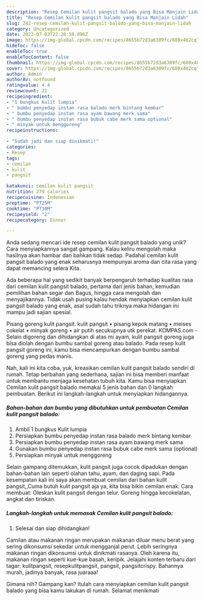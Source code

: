 ```yaml
---
description: "Resep Cemilan kulit pangsit balado yang Bisa Manjain Lidah"
title: "Resep Cemilan kulit pangsit balado yang Bisa Manjain Lidah"
slug: 242-resep-cemilan-kulit-pangsit-balado-yang-bisa-manjain-lidah
category: Uncategorized
date: 2022-07-03T22:26:59.896Z
image: https://img-global.cpcdn.com/recipes/8655b72d3a6309fc/680x482cq70/cemilan-kulit-pangsit-balado-foto-resep-utama.jpg
hideToc: false
enableToc: true
enableTocContent: false
thumbnail: https://img-global.cpcdn.com/recipes/8655b72d3a6309fc/680x482cq70/cemilan-kulit-pangsit-balado-foto-resep-utama.jpg
cover: https://img-global.cpcdn.com/recipes/8655b72d3a6309fc/680x482cq70/cemilan-kulit-pangsit-balado-foto-resep-utama.jpg
author: Admin
authorAv: notfound
ratingvalue: 4.4
reviewcount: 21
recipeingredient:
- "1 bungkus Kulit lumpia"
- " bumbu penyedap instan rasa balado merk bintang kembar"
- " bumbu penyedap instan rasa ayam bawang merk sama"
- " bumbu penyedap instan rasa bubuk cabe merk sama optional"
- " minyak untuk menggoreng"
recipeinstructions:

- "Sudah jadi dan siap dinikmati!"
categories:
- Resep
tags:
- cemilan
- kulit
- pangsit

katakunci: cemilan kulit pangsit 
nutrition: 279 calories
recipecuisine: Indonesian
preptime: "PT25M"
cooktime: "PT30M"
recipeyield: "2"
recipecategory: Dinner

---
```





Anda sedang mencari ide resep cemilan kulit pangsit balado yang unik? Cara menyiapkannya sangat gampang. Kalau keliru mengolah maka hasilnya akan hambar dan bahkan tidak sedap. Padahal cemilan kulit pangsit balado yang enak seharusnya mempunyai aroma dan cita rasa yang dapat memancing selera Kita.





Ada beberapa hal yang sedikit banyak berpengaruh terhadap kualitas rasa dari cemilan kulit pangsit balado, pertama dari jenis bahan, kemudian pemilihan bahan segar dan Bagus, hingga cara mengolah dan menyajikannya. Tidak usah pusing kalau hendak menyiapkan cemilan kulit pangsit balado yang enak,      asal sudah tahu triknya maka hidangan ini mampu jadi sajian spesial.














Pisang goreng kulit pangsit. kulit pangsit • pisang kepok matang • meises cokelat • minyak goreng • air putih secukupnya utk perekat. KOMPAS.com - Selain digoreng dan dihidangkan di atas mi ayam, kulit pangsit goreng juga bisa diolah dengan bumbu sambal goreng atau balado. Pada resep kulit pangsit goreng ini, kamu bisa mencampurkan dengan bumbu sambal goreng yang pedas manis.






Nah, kali ini kita coba, yuk, kreasikan cemilan kulit pangsit balado sendiri di rumah. Tetap berbahan yang sederhana, sajian ini bisa memberi manfaat untuk membantu menjaga kesehatan tubuh kita. Kamu bisa menyiapkan Cemilan kulit pangsit balado memakai 5 jenis bahan dan 0 langkah pembuatan. Berikut ini langkah-langkah untuk menyiapkan hidangannya.

<!--inarticleads1-->

##### Bahan-bahan dan bumbu yang dibutuhkan untuk pembuatan Cemilan kulit pangsit balado:

1. Ambil 1 bungkus Kulit lumpia
1. Persiapkan  bumbu penyedap instan rasa balado merk bintang kembar
1. Persiapkan  bumbu penyedap instan rasa ayam bawang merk sama
1. Gunakan  bumbu penyedap instan rasa bubuk cabe merk sama (optional)
1. Persiapkan  minyak untuk menggoreng


Selain gampang ditemukkan, kulit pangsit juga cocok dipadukan dengan bahan-bahan lain seperti olahan tahu, ayam, dan daging sapi. Pada kesempatan kali ini saya akan membuat cemilan dari bahan kulit pangsit,,Cuma butuh kulit pangsit aja ya, kita bisa bikin cemilan enak. Cara membuat: Oleskan kulit pangsit dengan telur. Goreng hingga kecokelatan, angkat dan tiriskan. 

<!--inarticleads2-->

##### Langkah-langkah untuk memasak Cemilan kulit pangsit balado:


1. Selesai dan siap dihidangkan!

Camilan atau makanan ringan merupakan makanan diluar menu berat yang sering dikonsumsi sekedar untuk mengganjal perut. Lebih seringnya makanan ringan dikonsumsi untuk dinikmati rasanya. Oleh karena itu, makanan ringan seperti kue-kue basah, keripik. Jelajahi konten terbaru dari tagar: kulitpangsit, resepkulitpangsit, pangsit, pangsitcrispy. Bahannya murah, jadinya banyak, rasa juaraaa! 

Gimana nih? Gampang kan? Itulah cara menyiapkan cemilan kulit pangsit balado yang bisa kamu lakukan di rumah. Selamat menikmati
